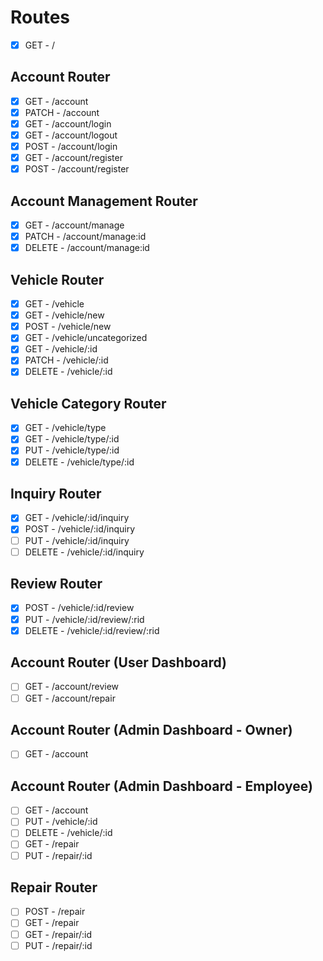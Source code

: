 # Routes

- [X] GET - /

## Account Router

- [X] GET - /account
- [X] PATCH - /account
- [X] GET - /account/login
- [X] GET - /account/logout
- [X] POST - /account/login
- [X] GET - /account/register
- [X] POST - /account/register

## Account Management Router

- [X] GET - /account/manage
- [X] PATCH - /account/manage:id
- [X] DELETE - /account/manage:id

## Vehicle Router

- [X] GET - /vehicle
- [X] GET - /vehicle/new
- [X] POST - /vehicle/new
- [X] GET - /vehicle/uncategorized
- [X] GET - /vehicle/:id
- [X] PATCH - /vehicle/:id
- [X] DELETE - /vehicle/:id

## Vehicle Category Router

- [X] GET - /vehicle/type
- [X] GET - /vehicle/type/:id
- [X] PUT - /vehicle/type/:id
- [X] DELETE - /vehicle/type/:id

## Inquiry Router

- [X] GET - /vehicle/:id/inquiry
- [X] POST - /vehicle/:id/inquiry
- [ ] PUT - /vehicle/:id/inquiry
- [ ] DELETE - /vehicle/:id/inquiry

## Review Router

- [X] POST - /vehicle/:id/review
- [X] PUT - /vehicle/:id/review/:rid
- [X] DELETE - /vehicle/:id/review/:rid

## Account Router (User Dashboard)

- [ ] GET - /account/review
- [ ] GET - /account/repair

## Account Router (Admin Dashboard - Owner)

- [ ] GET - /account

## Account Router (Admin Dashboard - Employee)

- [ ] GET - /account
- [ ] PUT - /vehicle/:id
- [ ] DELETE - /vehicle/:id
- [ ] GET - /repair
- [ ] PUT - /repair/:id

## Repair Router

- [ ] POST - /repair
- [ ] GET - /repair
- [ ] GET - /repair/:id
- [ ] PUT - /repair/:id